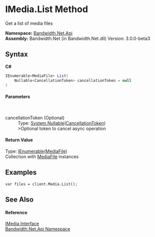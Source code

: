 ﻿# IMedia.List Method 
 

Get a list of media files

**Namespace:**&nbsp;<a href ="N_Bandwidth_Net_Api.md">Bandwidth.Net.Api</a><br />**Assembly:**&nbsp;Bandwidth.Net (in Bandwidth.Net.dll) Version: 3.0.0-beta3

## Syntax

**C#**<br />
``` C#
IEnumerable<MediaFile> List(
	Nullable<CancellationToken> cancellationToken = null
)
```


#### Parameters
&nbsp;<dl><dt>cancellationToken (Optional)</dt><dd>Type: <a href="http://msdn2.microsoft.com/en-us/library/b3h38hb0" target="_blank">System.Nullable</a>(<a href="http://msdn2.microsoft.com/en-us/library/dd384802" target="_blank">CancellationToken</a>)<br />>Optional token to cancel async operation</dd></dl>

#### Return Value
Type: <a href="http://msdn2.microsoft.com/en-us/library/9eekhta0" target="_blank">IEnumerable</a>(<a href ="T_Bandwidth_Net_Api_MediaFile.md">MediaFile</a>)<br />Collection with <a href ="T_Bandwidth_Net_Api_MediaFile.md">MediaFile</a> instances

## Examples

```
var files = client.Media.List();
```


## See Also


#### Reference
<a href ="T_Bandwidth_Net_Api_IMedia.md">IMedia Interface</a><br /><a href ="N_Bandwidth_Net_Api.md">Bandwidth.Net.Api Namespace</a><br />